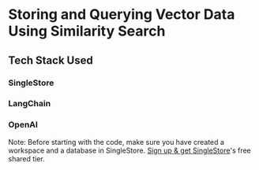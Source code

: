 # Storing and Querying Vector Data Using Similarity Search

## Tech Stack Used
### SingleStore
### LangChain
### OpenAI

Note: Before starting with the code, make sure you have created a workspace and a database in SingleStore. 
[Sign up & get SingleStore](https://www.singlestore.com/cloud-trial/?utm_campaign=singlestore-for-ai&utm_medium=referral&utm_source=pavan&utm_term=langsing)'s free shared tier. 
